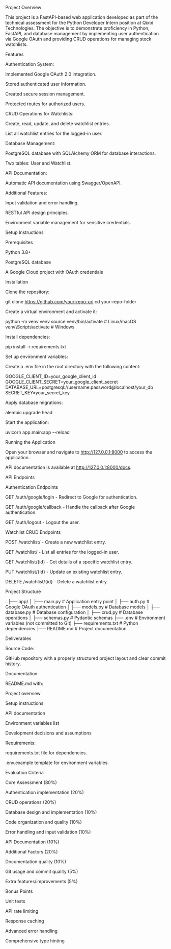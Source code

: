 Project Overview

This project is a FastAPI-based web application developed as part of the technical assessment for the Python Developer Intern position at Qixbi Technologies. The objective is to demonstrate proficiency in Python, FastAPI, and database management by implementing user authentication via Google OAuth and providing CRUD operations for managing stock watchlists.

Features

Authentication System:

Implemented Google OAuth 2.0 integration.

Stored authenticated user information.

Created secure session management.

Protected routes for authorized users.

CRUD Operations for Watchlists:

Create, read, update, and delete watchlist entries.

List all watchlist entries for the logged-in user.

Database Management:

PostgreSQL database with SQLAlchemy ORM for database interactions.

Two tables: User and Watchlist.

API Documentation:

Automatic API documentation using Swagger/OpenAPI.

Additional Features:

Input validation and error handling.

RESTful API design principles.

Environment variable management for sensitive credentials.

Setup Instructions

Prerequisites

Python 3.8+

PostgreSQL database

A Google Cloud project with OAuth credentials

Installation

Clone the repository:

git clone https://github.com/your-repo-url
cd your-repo-folder

Create a virtual environment and activate it:

python -m venv venv
source venv/bin/activate  # Linux/macOS
venv\Scripts\activate   # Windows

Install dependencies:

pip install -r requirements.txt

Set up environment variables:

Create a .env file in the root directory with the following content:

GOOGLE_CLIENT_ID=your_google_client_id
GOOGLE_CLIENT_SECRET=your_google_client_secret
DATABASE_URL=postgresql://username:password@localhost/your_db
SECRET_KEY=your_secret_key

Apply database migrations:

alembic upgrade head

Start the application:

uvicorn app.main:app --reload

Running the Application

Open your browser and navigate to http://127.0.0.1:8000 to access the application.

API documentation is available at http://127.0.0.1:8000/docs.

API Endpoints

Authentication Endpoints

GET /auth/google/login - Redirect to Google for authentication.

GET /auth/google/callback - Handle the callback after Google authentication.

GET /auth/logout - Logout the user.

Watchlist CRUD Endpoints

POST /watchlist/ - Create a new watchlist entry.

GET /watchlist/ - List all entries for the logged-in user.

GET /watchlist/{id} - Get details of a specific watchlist entry.

PUT /watchlist/{id} - Update an existing watchlist entry.

DELETE /watchlist/{id} - Delete a watchlist entry.

Project Structure

.
├── app/
│   ├── main.py           # Application entry point
│   ├── auth.py           # Google OAuth authentication
│   ├── models.py         # Database models
│   ├── database.py       # Database configuration
│   ├── crud.py           # Database operations
│   ├── schemas.py        # Pydantic schemas
├── .env                   # Environment variables (not committed to Git)
├── requirements.txt       # Python dependencies
├── README.md              # Project documentation

Deliverables

Source Code:

GitHub repository with a properly structured project layout and clear commit history.

Documentation:

README.md with:

Project overview

Setup instructions

API documentation

Environment variables list

Development decisions and assumptions

Requirements:

requirements.txt file for dependencies.

.env.example template for environment variables.

Evaluation Criteria

Core Assessment (80%)

Authentication implementation (20%)

CRUD operations (20%)

Database design and implementation (10%)

Code organization and quality (10%)

Error handling and input validation (10%)

API Documentation (10%)

Additional Factors (20%)

Documentation quality (10%)

Git usage and commit quality (5%)

Extra features/improvements (5%)

Bonus Points

Unit tests

API rate limiting

Response caching

Advanced error handling

Comprehensive type hinting
